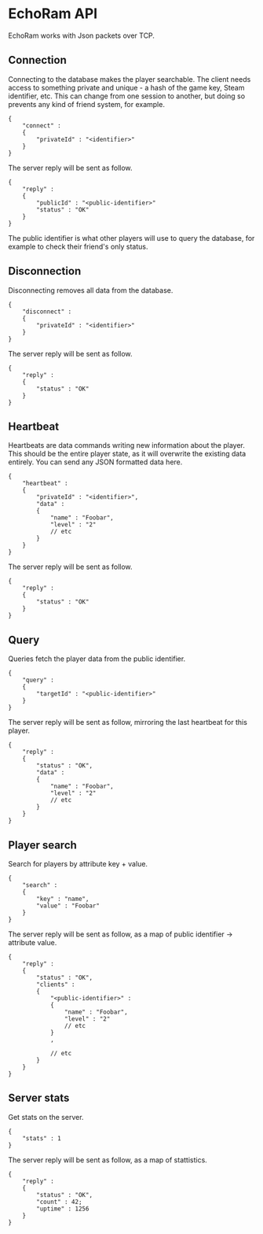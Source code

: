  # EchoRam API

EchoRam works with Json packets over TCP. 

## Connection

Connecting to the database makes the player searchable. The client needs access to something private and unique - a hash of the game key, Steam identifier, etc. This can change from one session to another, but doing so prevents any kind of friend system, for example.

```
{
	"connect" :
	{
		"privateId" : "<identifier>"
	}
}
```

The server reply will be sent as follow.

```
{
	"reply" :
	{
		"publicId" : "<public-identifier>"
		"status" : "OK"
	}
}
```

The public identifier is what other players will use to query the database, for example to check their friend's only status.

## Disconnection

Disconnecting removes all data from the database. 

```
{
	"disconnect" :
	{
		"privateId" : "<identifier>"
	}
}
```

The server reply will be sent as follow.

```
{
	"reply" :
	{
		"status" : "OK"
	}
}
```

## Heartbeat

Heartbeats are data commands writing new information about the player. This should be the entire player state, as it will overwrite the existing data entirely. You can send any JSON formatted data here.

```
{
	"heartbeat" :
	{
		"privateId" : "<identifier>",
		"data" :
		{
			"name" : "Foobar",
			"level" : "2"
			// etc
		}
	}
}
```

The server reply will be sent as follow.

```
{
	"reply" :
	{
		"status" : "OK"
	}
}
```

## Query

Queries fetch the player data from the public identifier.

```
{
	"query" :
	{
		"targetId" : "<public-identifier>"
	}
}
```

The server reply will be sent as follow, mirroring the last heartbeat for this player.

```
{
	"reply" :
	{
		"status" : "OK",
		"data" : 
		{
			"name" : "Foobar",
			"level" : "2"
			// etc
		}
	}
}
```

## Player search

Search for players by attribute key + value. 

```
{
	"search" :
	{
		"key" : "name",
		"value" : "Foobar"
	}
}
```

The server reply will be sent as follow, as a map of public identifier -> attribute value.

```
{
	"reply" :
	{
        "status" : "OK",
        "clients" :
        {
			"<public-identifier>" : 
			{
				"name" : "Foobar",
				"level" : "2"
				// etc
			}
			,

			// etc
        }
	}
}
```

## Server stats

Get stats on the server.

```
{
	"stats" : 1
}
```

The server reply will be sent as follow, as a map of stattistics.

```
{
	"reply" :
	{
		"status" : "OK",
		"count" : 42;
		"uptime" : 1256
	}
}
```
